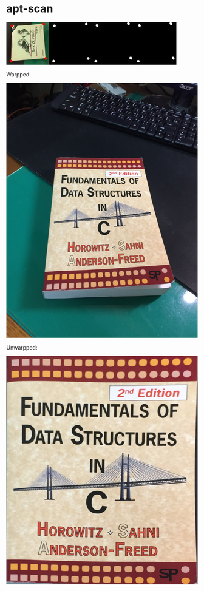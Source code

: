 # apt-scan

![hello](assets/epoch_78_7.jpg)

Warpped:

![warp](assets/IMG_0780.JPG)

Unwarpped:

![warp](assets/unwarpped.png)

